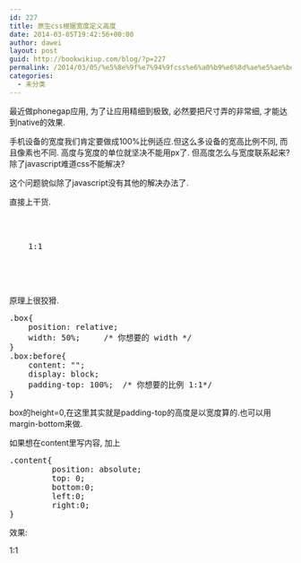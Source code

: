 ```yaml
---
id: 227
title: 原生css根据宽度定义高度
date: 2014-03-05T19:42:56+00:00
author: dawei
layout: post
guid: http://bookwikiup.com/blog/?p=227
permalink: /2014/03/05/%e5%8e%9f%e7%94%9fcss%e6%a0%b9%e6%8d%ae%e5%ae%bd%e5%ba%a6%e5%ae%9a%e4%b9%89%e9%ab%98%e5%ba%a6/
categories:
  - 未分类
---
```

最近做phonegap应用, 为了让应用精细到极致, 必然要把尺寸弄的非常细, 才能达到native的效果.

手机设备的宽度我们肯定要做成100%比例适应.但这么多设备的宽高比例不同, 而且像素也不同. 高度与宽度的单位就坚决不能用px了. 但高度怎么与宽度联系起来?除了javascript难道css不能解决?

这个问题貌似除了javascript没有其他的解决办法了.

直接上干货.

<pre><div class="box">
  <div class="content">
    1:1
  </div>
  
</div>
</pre>

原理上很狡猾.

<pre>.box{
	position: relative;
	width: 50%;		/* 你想要的 width */
}
.box:before{
	content: "";
	display: block;
	padding-top: 100%; 	/* 你想要的比例 1:1*/
}</pre>

box的height=0,在这里其实就是padding-top的高度是以宽度算的.也可以用margin-bottom来做.
  
如果想在content里写内容, 加上

<pre>.content{
         position: absolute;
         top: 0;
         bottom:0;
         left:0;
         right:0;
}
</pre>

效果:

<div class="t-box">
  <div class="t-content">
    1:1
  </div></p>
</div>